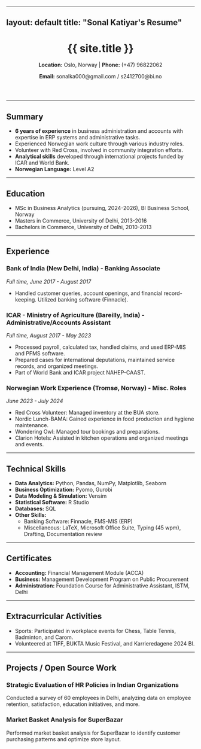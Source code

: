 <!-- index.md -->
---
layout: default
title: "Sonal Katiyar's Resume"
---

<!-- Header Section -->
<header>
  <h1>{{ site.title }}</h1>
  <p><strong>Location:</strong> Oslo, Norway | <strong>Phone:</strong> (+47) 96822062</p>
  <p><strong>Email:</strong> sonalka000@gmail.com / s2412700@bi.no</p>
</header>

---

<!-- Summary Section -->
<section id="summary">
  <h2>Summary</h2>
  <ul>
    <li><strong>6 years of experience</strong> in business administration and accounts with expertise in ERP systems and administrative tasks.</li>
    <li>Experienced Norwegian work culture through various industry roles.</li>
    <li>Volunteer with Red Cross, involved in community integration efforts.</li>
    <li><strong>Analytical skills</strong> developed through international projects funded by ICAR and World Bank.</li>
    <li><strong>Norwegian Language:</strong> Level A2</li>
  </ul>
</section>

---

<!-- Education Section -->
<section id="education">
  <h2>Education</h2>
  <ul>
    <li>MSc in Business Analytics (pursuing, 2024-2026), BI Business School, Norway</li>
    <li>Masters in Commerce, University of Delhi, 2013-2016</li>
    <li>Bachelors in Commerce, University of Delhi, 2010-2013</li>
  </ul>
</section>

---

<!-- Experience Section -->
<section id="experience">
  <h2>Experience</h2>
  <h3>Bank of India (New Delhi, India) - Banking Associate</h3>
  <p><em>Full time, June 2017 - August 2017</em></p>
  <ul>
    <li>Handled customer queries, account openings, and financial record-keeping. Utilized banking software (Finnacle).</li>
  </ul>

  <h3>ICAR - Ministry of Agriculture (Bareilly, India) - Administrative/Accounts Assistant</h3>
  <p><em>Full time, August 2017 - May 2023</em></p>
  <ul>
    <li>Processed payroll, calculated tax, handled claims, and used ERP-MIS and PFMS software.</li>
    <li>Prepared cases for international deputations, maintained service records, and organized meetings.</li>
    <li>Part of World Bank and ICAR project NAHEP-CAAST.</li>
  </ul>

  <h3>Norwegian Work Experience (Tromsø, Norway) - Misc. Roles</h3>
  <p><em>June 2023 - July 2024</em></p>
  <ul>
    <li>Red Cross Volunteer: Managed inventory at the BUA store.</li>
    <li>Nordic Lunch-BAMA: Gained experience in food production and hygiene maintenance.</li>
    <li>Wondering Owl: Managed tour bookings and preparations.</li>
    <li>Clarion Hotels: Assisted in kitchen operations and organized meetings and events.</li>
  </ul>
</section>

---

<!-- Technical Skills Section -->
<section id="skills">
  <h2>Technical Skills</h2>
  <ul>
    <li><strong>Data Analytics:</strong> Python, Pandas, NumPy, Matplotlib, Seaborn</li>
    <li><strong>Business Optimization:</strong> Pyomo, Gurobi</li>
    <li><strong>Data Modeling & Simulation:</strong> Vensim</li>
    <li><strong>Statistical Software:</strong> R Studio</li>
    <li><strong>Databases:</strong> SQL</li>
    <li><strong>Other Skills:</strong>
      <ul>
        <li>Banking Software: Finnacle, FMS-MIS (ERP)</li>
        <li>Miscellaneous: LaTeX, Microsoft Office Suite, Typing (45 wpm), Drafting, Documentation review</li>
      </ul>
    </li>
  </ul>
</section>

---

<!-- Certificates Section -->
<section id="certificates">
  <h2>Certificates</h2>
  <ul>
    <li><strong>Accounting:</strong> Financial Management Module (ACCA)</li>
    <li><strong>Business:</strong> Management Development Program on Public Procurement</li>
    <li><strong>Administration:</strong> Foundation Course for Administrative Assistant, ISTM, Delhi</li>
  </ul>
</section>

---

<!-- Extracurricular Activities Section -->
<section id="extracurricular">
  <h2>Extracurricular Activities</h2>
  <ul>
    <li>Sports: Participated in workplace events for Chess, Table Tennis, Badminton, and Carom.</li>
    <li>Volunteered at TIFF, BUKTA Music Festival, and Karrieredagene 2024 BI.</li>
  </ul>
</section>

---

<!-- Projects Section -->
<section id="projects">
  <h2>Projects / Open Source Work</h2>
  <h3>Strategic Evaluation of HR Policies in Indian Organizations</h3>
  <p>Conducted a survey of 60 employees in Delhi, analyzing data on employee retention, satisfaction, education initiatives, and more.</p>

  <h3>Market Basket Analysis for SuperBazar</h3>
  <p>Performed market basket analysis for SuperBazar to identify customer purchasing patterns and optimize store layout.</p>
</section>
